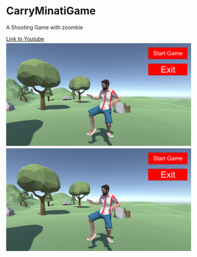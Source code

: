# CarryMinatiGame
<p>A Shooting Game with zoombie </p>
<a href="https://youtu.be/IJ_CmROwnZk"> Link to Youtube </a>
<img src="Untitled design (1).png" width=500 />
<img src="Untitled design (1).png" width=500 />
